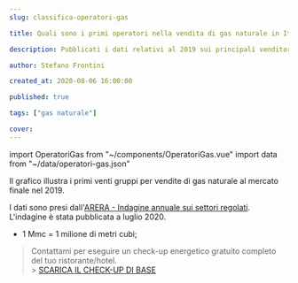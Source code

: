 ```yaml
---
slug: classifica-operatori-gas

title: Quali sono i primi operatori nella vendita di gas naturale in Italia?

description: Pubblicati i dati relativi al 2019 sui principali venditori di gas naturale

author: Stefano Frontini

created_at: 2020-08-06 16:00:00

published: true

tags: ["gas naturale"]

cover:
---
```


import OperatoriGas from "~/components/OperatoriGas.vue"
import data from "~/data/operatori-gas.json"

<OperatoriGas title="Primi venti gruppi per vendite di gas naturale al mercato finale nel 2019" xKey="Gruppo"
            yKey="Mmc"                       
            :data="data"
            />

Il grafico illustra i primi venti gruppi per vendite di gas naturale al mercato finale nel 2019.

I dati sono presi dall'[ARERA - Indagine annuale sui settori regolati](https://www.arera.it/it/relaz_ann/20/20.htm). L'indagine è stata pubblicata a luglio 2020.

- 1 Mmc = 1 milione di metri cubi;

> <g-link to="/contatti">Contattami</g-link> per eseguire un check-up energetico gratuito completo del tuo ristorante/hotel.</br> > <a href="/check-up-energetico.pdf" download>SCARICA IL CHECK-UP DI BASE</a>
